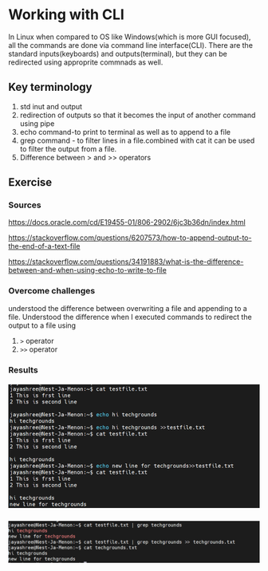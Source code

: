 #  Working with CLI
In Linux when compared to OS like Windows(which is more GUI focused), all the commands are done via command line interface(CLI). There are the standard inputs(keyboards) and outputs(terminal), but they can be redirected using approprite commnads as well. 

## Key terminology

  1. std inut and output
  2. redirection of outputs so that it becomes the input of another command using pipe 
  3. echo command-to print to terminal as well as to append to a file
  4. grep command - to filter lines in a file.combined with cat it can be used to filter the output from a file.
  5. Difference between > and >> operators
   
  
## Exercise
### Sources

https://docs.oracle.com/cd/E19455-01/806-2902/6jc3b36dn/index.html

https://stackoverflow.com/questions/6207573/how-to-append-output-to-the-end-of-a-text-file

https://stackoverflow.com/questions/34191883/what-is-the-difference-between-and-when-using-echo-to-write-to-file



### Overcome challenges
understood the difference between overwriting a file and appending to a file.
Understood the difference when I executed commands to redirect the output to a file using
1)  `>` operator 
2)  `>>` operator

### Results


##### ![LNX-03-01img](https://github.com/Techgrounds-Cloud-9/cloud-9-jsm-1985/blob/main/00_includes/LNX-03/LNX-03-01.PNG)


##### ![LNX-03-02img](https://github.com/Techgrounds-Cloud-9/cloud-9-jsm-1985/blob/main/00_includes/LNX-03/LNX-03-02.PNG)














